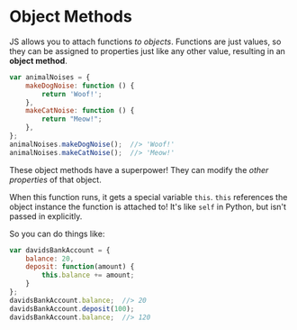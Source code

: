 # Object Methods
JS allows you to attach functions _to objects_.
Functions are just values, so they can be assigned to properties just like any other value, resulting in an **object method**.
```js
var animalNoises = {
    makeDogNoise: function () {
        return 'Woof!';
    },
    makeCatNoise: function () {
        return "Meow!";
    },
};
animalNoises.makeDogNoise();  //> 'Woof!'
animalNoises.makeCatNoise();  //> 'Meow!'
```

These object methods have a superpower!
They can modify the _other properties_ of that object.

When this function runs, it gets a special variable `this`.
`this` references the object instance the function is attached to!
It's like `self` in Python, but isn't passed in explicitly.

So you can do things like:
```js
var davidsBankAccount = {
    balance: 20,
    deposit: function(amount) {
        this.balance += amount;
    }
};
davidsBankAccount.balance;  //> 20
davidsBankAccount.deposit(100);
davidsBankAccount.balance;  //> 120
```
